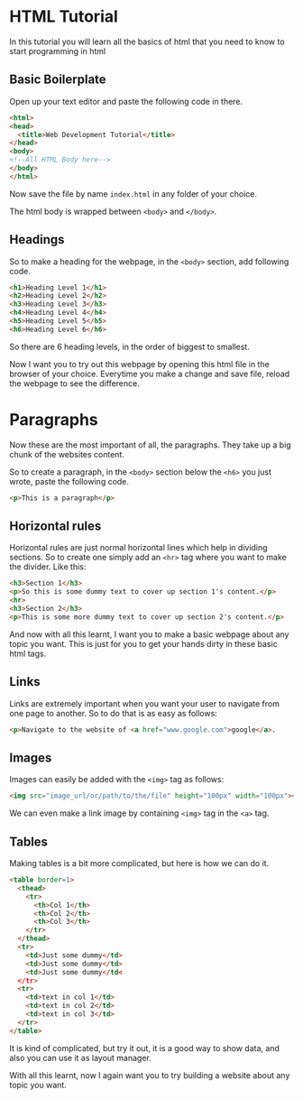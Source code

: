 # HTML Tutorial

In this tutorial you will learn all the basics of html that you need to know to start programming in html

## Basic Boilerplate

Open up your text editor and paste the following code in there.

```html
<html>
<head>
  <title>Web Development Tutorial</title>
</head>
<body>
<!--All HTML Body here-->
</body>
</html>
```

Now save the file by name `index.html` in any folder of your choice.

The html body is wrapped between `<body>` and `</body>`.

## Headings

So to make a heading for the webpage, in the `<body>` section, add following code.

```html
<h1>Heading Level 1</h1>
<h2>Heading Level 2</h2>
<h3>Heading Level 3</h3>
<h4>Heading Level 4</h4>
<h5>Heading Level 5</h5>
<h6>Heading Level 6</h6>
```

So there are 6 heading levels, in the order of biggest to smallest.

Now I want you to try out this webpage by opening this html file in the browser of your choice. Everytime you make a change and save file, reload the webpage to see the difference.

# Paragraphs

Now these are the most important of all, the paragraphs. They take up a big chunk of the websites content.

So to create a paragraph, in the `<body>` section below the `<h6>` you just wrote, paste the following code.

```html
<p>This is a paragraph</p>
```

## Horizontal rules

Horizontal rules are just normal horizontal lines which help in dividing sections. So to create one simply add an `<hr>` tag where you want to make the divider. Like this:

```html
<h3>Section 1</h3>
<p>So this is some dummy text to cover up section 1's content.</p>
<hr>
<h3>Section 2</h3>
<p>This is some more dummy text to cover up section 2's content.</p>
```

And now with all this learnt, I want you to make a basic webpage about any topic you want. This is just for you to get your hands dirty in these basic html tags.

## Links

Links are extremely important when you want your user to navigate from one page to another. So to do that is as easy as follows:

```html
<p>Navigate to the website of <a href="www.google.com">google</a>.
```

## Images

Images can easily be added with the `<img>` tag as follows:

```html
<img src="image_url/or/path/to/the/file" height="100px" width="100px"></img>
```

We can even make a link image by containing `<img>` tag in the `<a>` tag.

## Tables

Making tables is a bit more complicated, but here is how we can do it.

```html
<table border=1>
  <thead>
    <tr>
      <th>Col 1</th>
      <th>Col 2</th>
      <th>Col 3</th>
    </tr>
  </thead>
  <tr>
    <td>Just some dummy</td>
    <td>Just some dummy</td>
    <td>Just some dummy</td<
  </tr>
  <tr>
    <td>text in col 1</td>
    <td>text in col 2</td>
    <td>text in col 3</td>
  </tr>
</table>
```

It is kind of complicated, but try it out, it is a good way to show data, and also you can use it as layout manager.

With all this learnt, now I again want you to try building a website about any topic you want.
      
